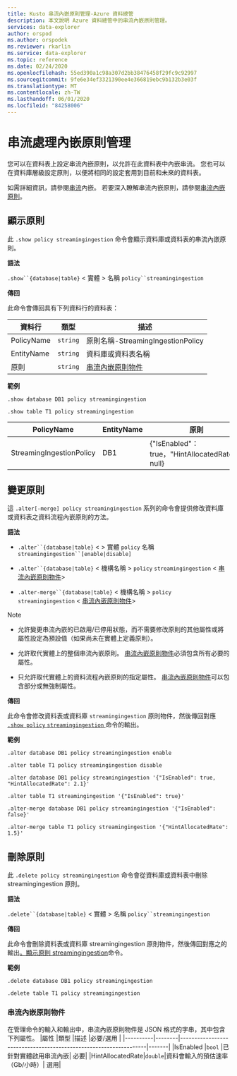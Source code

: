```yaml
---
title: Kusto 串流內嵌原則管理-Azure 資料總管
description: 本文說明 Azure 資料總管中的串流內嵌原則管理。
services: data-explorer
author: orspod
ms.author: orspodek
ms.reviewer: rkarlin
ms.service: data-explorer
ms.topic: reference
ms.date: 02/24/2020
ms.openlocfilehash: 55ed390a1c98a307d2bb38476458f29fc9c92997
ms.sourcegitcommit: 9fe6e34ef3321390ee4e366819ebc9b132b3e03f
ms.translationtype: MT
ms.contentlocale: zh-TW
ms.lasthandoff: 06/01/2020
ms.locfileid: "84258006"
---
```

# <a name="streaming-ingestion-policy-management"></a>串流處理內嵌原則管理

您可以在資料表上設定串流內嵌原則，以允許在此資料表中內嵌串流。 您也可以在資料庫層級設定原則，以便將相同的設定套用到目前和未來的資料表。

如需詳細資訊，請參閱[串流](../../ingest-data-streaming.md)內嵌。 若要深入瞭解串流內嵌原則，請參閱[串流內嵌原則](streamingingestionpolicy.md)。

## <a name="display-the-policy"></a>顯示原則

此 `.show policy streamingingestion` 命令會顯示資料庫或資料表的串流內嵌原則。
 
**語法**

`.show``{database|table}` &lt; 實體 &gt; 名稱 `policy``streamingingestion`

**傳回**

此命令會傳回具有下列資料行的資料表：

|資料行    |類型    |描述
|---|---|---
|PolicyName|`string`|原則名稱-StreamingIngestionPolicy
|EntityName|`string`|資料庫或資料表名稱
|原則    |`string`|[串流內嵌原則物件](#streaming-ingestion-policy-object)

**範例**

```kusto
.show database DB1 policy streamingingestion

.show table T1 policy streamingingestion
```

|PolicyName|EntityName|原則|ChildEntities|EntityType|
|---|---|---|---|---|
|StreamingIngestionPolicy|DB1|{"IsEnabled"： true，"HintAllocatedRate"： null}

## <a name="change-the-policy"></a>變更原則

這 `.alter[-merge] policy streamingingestion` 系列的命令會提供修改資料庫或資料表之資料流程內嵌原則的方法。

**語法**

* `.alter``{database|table}` &lt; &gt; 實體 `policy` 名稱 `streamingingestion``[enable|disable]`

* `.alter``{database|table}` &lt; 機構名稱 &gt; `policy` `streamingingestion` &lt; [串流內嵌原則物件](#streaming-ingestion-policy-object)&gt;

* `.alter-merge``{database|table}` &lt; 機構名稱 &gt; `policy` `streamingingestion` &lt; [串流內嵌原則物件](#streaming-ingestion-policy-object)&gt;

> [!Note]
>
> * 允許變更串流內嵌的已啟用/已停用狀態，而不需要修改原則的其他屬性或將屬性設定為預設值（如果尚未在實體上定義原則）。
>
> * 允許取代實體上的整個串流內嵌原則。 [串流內嵌原則物件](#streaming-ingestion-policy-object)必須包含所有必要的屬性。
>
> * 只允許取代實體上的資料流程內嵌原則的指定屬性。 [串流內嵌原則物件](#streaming-ingestion-policy-object)可以包含部分或無強制屬性。

**傳回**

此命令會修改資料表或資料庫 `streamingingestion` 原則物件，然後傳回對應[ `.show policy` `streamingingestion` ](#display-the-policy)命令的輸出。

**範例**

```kusto
.alter database DB1 policy streamingingestion enable

.alter table T1 policy streamingingestion disable

.alter database DB1 policy streamingingestion '{"IsEnabled": true, "HintAllocatedRate": 2.1}'

.alter table T1 streamingingestion '{"IsEnabled": true}'

.alter-merge database DB1 policy streamingingestion '{"IsEnabled": false}'

.alter-merge table T1 policy streamingingestion '{"HintAllocatedRate": 1.5}'
```

## <a name="delete-the-policy"></a>刪除原則

此 `.delete policy streamingingestion` 命令會從資料庫或資料表中刪除 streamingingestion 原則。

**語法**

`.delete``{database|table}` &lt; 實體 &gt; 名稱 `policy``streamingingestion`

**傳回**

此命令會刪除資料表或資料庫 streamingingestion 原則物件，然後傳回對應之的輸出[。顯示原則 streamingingestion](#display-the-policy)命令。

**範例**

```kusto
.delete database DB1 policy streamingingestion

.delete table T1 policy streamingingestion
```

### <a name="streaming-ingestion-policy-object"></a>串流內嵌原則物件

在管理命令的輸入和輸出中，串流內嵌原則物件是 JSON 格式的字串，其中包含下列屬性。
|屬性  |類型    |描述                                                       |必要/選用 |
|----------|--------|------------------------------------------------------------------|-------|
|IsEnabled |`bool`  |已針對實體啟用串流內嵌| 必要|
|HintAllocatedRate|`double`|資料會輸入的預估速率（Gb/小時）| 選用|
